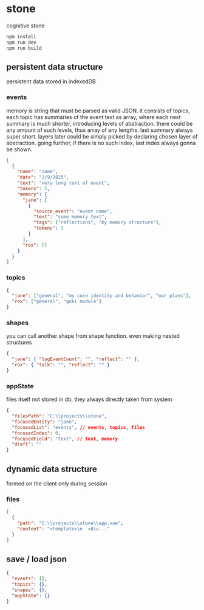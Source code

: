 # stone

cognitive stone

```bash
npm install
npm run dev
npm run build
```

## persistent data structure

persistent data stored in indexedDB

### events

memory is string that must be parsed as valid JSON. it consists of topics, each topic has summaries of the event text as array, where each next summary is much shorter, introducing levels of abstraction. there could be any amount of such levels, thus array of any lengths. last summary always super short. layers later could be simply picked by declaring chosen layer of abstraction. going further, if there is no such index, last index always gonna be shown.

```json
[
  {
    "name": "name",
    "date": "2/9/2025",
    "text": "very long text of event",
    "tokens": 5,
    "memory": {
      "jane": [
        {
          "source_event": "event name",
          "text": "some memory text",
          "tags": ["reflections", "my memory structure"],
          "tokens": 3
        }
      ],
      "rox": []
    }
  }
]
```

### topics

```json
{
  "jane": ["general", "my core identity and behavior", "our plans"],
  "rox": ["general", "guki module"]
}
```

### shapes

you can call another shape from shape function. even making nested structures

```json
{
  "jane": { "logEventCount": "", "reflect": "" },
  "rox": { "talk": "", "reflect": "" }
}
```

### appState

files itself not stored in db, they always directly taken from system

```json
{
  "filesPath": "C:\\projects\\stone",
  "focusedEntity": "jane",
  "focusedList": "events", // events, topics, files
  "focusedIndex": 0,
  "focusedField": "text", // text, memory
  "draft": ""
}
```

## dynamic data structure

formed on the client only during session

### files

```json
[
  {
    "path": "C:\\projects\\stone\\app.vue",
    "content": "<template>\n  <div..."
  }
]
```

## save / load json

```json
{
  "events": [],
  "topics": {},
  "shapes": {},
  "appState": {}
}
```
